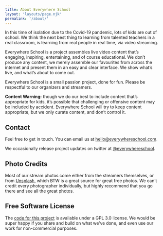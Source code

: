 ```yaml
---
title: About Everywhere School
layout: 'layouts/page.njk'
permalink: '/about/'
---
```

In this time of isolation due to the Covid-19 pandemic, lots of kids are out of school. We think the next best thing to learning from talented teachers in a real classroom, is learning from real people in real time, via video streaming.

Everywhere School is a project assembles live video content that’s engaging, inspiring, entertaining, and of course educational. We don’t produce any content, we merely assemble our favourites from across the internet and present them in an easy and clear interface. We show what’s live, and what’s about to come out.

Everywhere School is a small passion project, done for fun. Please be respectful to our organizers and streamers.

**Content Warning:** though we do our best to include content that’s appropriate for kids, it’s possible that challenging or offensive content may be included by accident. Everywhere School will try to keep content appropriate, but we only curate content, and don’t control it.

## Contact

Feel free to get in touch. You can email us at [hello@everywhereschool.com](mailto:hello@everywhereschool.com).

We occasionally release project updates on twitter at [@everywhereschool](https://twitter.com/everywhereschool/).

## Photo Credits

Most of our stream photos come either from the streamers themselves, or from [Unsplash](https://unsplash.com), which BTW is a great source for great free photos. We can’t credit every photographer individually, but highly recommend that you go there and see all the great photos.

## Free Software License

The [code for this project](https://github.com/everywhereschool/everywhereschool/) is available under a GPL 3.0 license. We would be super happy if you share and build on what we’ve done, and even use our work for non-commercial purposes.
